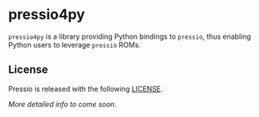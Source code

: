 # pressio4py

`pressio4py` is a library providing Python bindings to `pressio`, thus enabling Python users to leverage `pressio` ROMs. 

## License
Pressio is released with the following [LICENSE](./LICENSE).

*More detailed info to come soon*.

